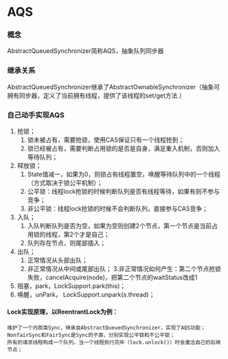 # AQS

### 概念

AbstractQueuedSynchronizer简称AQS，抽象队列同步器

### 继承关系

AbstractQueuedSynchronizer继承了AbstractOwnableSynchronizer（抽象可拥有同步器，定义了当前拥有线程，提供了该线程的set/get方法 ）

### 自己动手实现AQS

1. 抢锁；
    1. 锁未被占有，需要抢锁，使用CAS保证只有一个线程抢到；
    2. 锁已经被占有，需要判断占用锁的是否是自身，满足重入机制，否则加入等待队列；
2. 释放锁；
    1. State值减一，如果为0，则锁占有线程置空，唤醒等待队列中的一个线程（方式取决于锁公平机制）；
    2. 公平锁：线程lock抢锁的时候判断队列是否有线程等待，如果有则不参与竞争；
    3. 非公平锁：线程lock抢锁的时候不会判断队列，直接参与CAS竞争；
3. 入队；
    1. 入队判断队列是否为空，如果为空则创建2个节点，第一个节点是当前占用锁的线程，第2个才是自己；
    2. 队列存在节点，则尾部插入；
4. 出队；
    1. 正常情况从头部出队；
    2. 非正常情况从中间或尾部出队；
    3.非正常情况如何产生：第二个节点抢锁失败，cancelAcquire(node)，把第二个节点的waitStatus改成1
5. 阻塞，park，LockSupport.park(this)；
6. 唤醒，unPark， LockSupport.unpark(s.thread)；


#### Lock实现原理，以ReentrantLock为例：
```
维护了一个内部类Sync，继承自AbstractQueuedSynchronizer，实现了AQS功能；
NonfairSync和FairSync是Sync的子类，分别实现公平锁和不公平锁；
所有的请求线程构成一个队列，当一个线程执行完毕（lock.unlock()）时会激活自己的后继节点；
```
